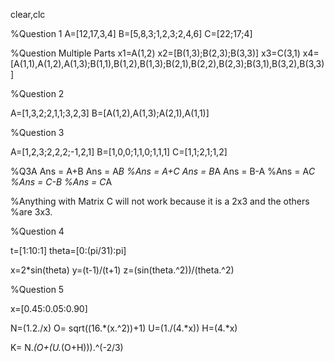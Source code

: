 clear,clc

%Question 1
A=[12,17,3,4]
B=[5,8,3;1,2,3;2,4,6]
C=[22;17;4]

%Question Multiple Parts 
x1=A(1,2)
x2=[B(1,3);B(2,3);B(3,3)]
x3=C(3,1)
x4=[A(1,1),A(1,2),A(1,3);B(1,1),B(1,2),B(1,3);B(2,1),B(2,2),B(2,3);B(3,1),B(3,2),B(3,3)]

%Question 2

A=[1,3,2;2,1,1;3,2,3]
B=[A(1,2),A(1,3);A(2,1),A(1,1)]

%Question 3

A=[1,2,3;2,2,2;-1,2,1]
B=[1,0,0;1,1,0;1,1,1]
C=[1,1;2,1;1,2]

%Q3A
Ans = A+B
Ans = A*B
%Ans = A+C
Ans = B*A
Ans = B-A
%Ans = A*C
%Ans = C-B
%Ans = C*A

%Anything with Matrix C will not work because it is a 2x3 and the others
%are 3x3.

%Question 4 


t=[1:10:1]
theta=[0:(pi/31):pi]

x=2*sin(theta)
y=(t-1)/(t+1)
z=(sin(theta.^2))/(theta.^2)

%Question 5

x=[0.45:0.05:0.90]

N=(1.2./x)
O= sqrt((16.*(x.^2))+1)
U=(1./(4.*x))
H=(4.*x)

K= N.*(O+(U.*(O+H))).^(-2/3)
